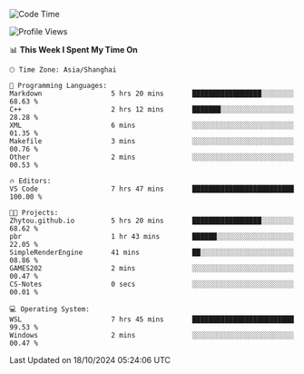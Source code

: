 <!--START_SECTION:waka-->
![Code Time](http://img.shields.io/badge/Code%20Time-2%2C047%20hrs%2012%20mins-blue)

![Profile Views](http://img.shields.io/badge/Profile%20Views-0-blue)

📊 **This Week I Spent My Time On** 

```text
🕑︎ Time Zone: Asia/Shanghai

💬 Programming Languages: 
Markdown                 5 hrs 20 mins       █████████████████░░░░░░░░   68.63 % 
C++                      2 hrs 12 mins       ███████░░░░░░░░░░░░░░░░░░   28.28 % 
XML                      6 mins              ░░░░░░░░░░░░░░░░░░░░░░░░░   01.35 % 
Makefile                 3 mins              ░░░░░░░░░░░░░░░░░░░░░░░░░   00.76 % 
Other                    2 mins              ░░░░░░░░░░░░░░░░░░░░░░░░░   00.53 % 

🔥 Editors: 
VS Code                  7 hrs 47 mins       █████████████████████████   100.00 % 

🐱‍💻 Projects: 
Zhytou.github.io         5 hrs 20 mins       █████████████████░░░░░░░░   68.62 % 
pbr                      1 hr 43 mins        ██████░░░░░░░░░░░░░░░░░░░   22.05 % 
SimpleRenderEngine       41 mins             ██░░░░░░░░░░░░░░░░░░░░░░░   08.86 % 
GAMES202                 2 mins              ░░░░░░░░░░░░░░░░░░░░░░░░░   00.47 % 
CS-Notes                 0 secs              ░░░░░░░░░░░░░░░░░░░░░░░░░   00.01 % 

💻 Operating System: 
WSL                      7 hrs 45 mins       █████████████████████████   99.53 % 
Windows                  2 mins              ░░░░░░░░░░░░░░░░░░░░░░░░░   00.47 % 
```


 Last Updated on 18/10/2024 05:24:06 UTC
<!--END_SECTION:waka-->